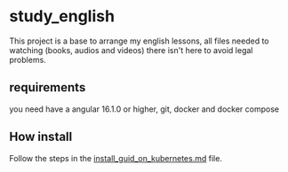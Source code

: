 # study_english
This project is a base to arrange my english lessons, all files needed to watching (books, audios and videos) there isn't here to avoid legal problems.

## requirements
you need have a angular 16.1.0 or higher, git, docker and docker compose

## How install
Follow the steps in the [install_guid_on_kubernetes.md](kubernetes/install_guid_on_kubernetes.md)  file.



